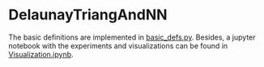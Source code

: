# DelaunayTriangAndNN

The basic definitions are implemented in [basic_defs.py](https://github.com/Cimagroup/DelaunayTriangAndNN/blob/main/basic_defs.py). Besides, a jupyter notebook with the experiments and visualizations can be found in [Visualization.ipynb](https://github.com/Cimagroup/DelaunayTriangAndNN/blob/main/Visualization.ipynb).

